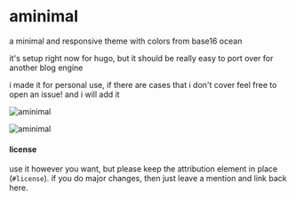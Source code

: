 # aminimal
a minimal and responsive theme with colors from base16 ocean

it's setup right now for hugo, but it should be really easy to port over for another blog engine

i made it for personal use, if there are cases that i don't cover feel free to open an issue! and i will add it

![aminimal](../screenshot/screenshot1.png "aminimal")

![aminimal](../screenshot/screenshot2.png "aminimal")

#### license
use it however you want, but please keep the attribution element in place (`#license`). if you do major changes, then just leave a mention and link back here.
